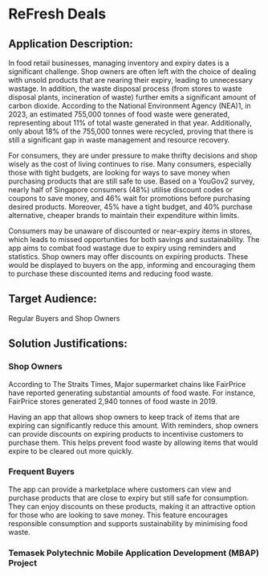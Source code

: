 # ReFresh Deals

## Application Description:
In food retail businesses, managing inventory and expiry dates is a significant challenge. Shop owners are often left with the choice of dealing with unsold products that are nearing their expiry, leading to unnecessary wastage. In addition, the waste disposal process (from stores to waste disposal plants, incineration of waste) further emits a significant amount of carbon dioxide. According to the National Environment Agency (NEA)1, in 2023, an estimated 755,000 tonnes of food waste were generated, representing about 11% of total waste generated in that year. Additionally, only about 18% of the 755,000 tonnes were recycled, proving that there is still a significant gap in waste management and resource recovery. 

For consumers, they are under pressure to make thrifty decisions and shop wisely as the cost of living continues to rise. Many consumers, especially those with tight budgets, are looking for ways to save money when purchasing products that are still safe to use. Based on a YouGov2 survey, nearly half of Singapore consumers (48%) utilise discount codes or coupons to save money, and 46% wait for promotions before purchasing desired products. Moreover, 45% have a tight budget, and 40% purchase alternative, cheaper brands to maintain their expenditure within limits.

Consumers may be unaware of discounted or near-expiry items in stores, which leads to missed opportunities for both savings and sustainability. The app aims to combat food wastage due to expiry using reminders and statistics. Shop owners may offer discounts on expiring products. These would be displayed to buyers on the app, informing and encouraging them to purchase these discounted items and reducing food waste.

## Target Audience:
Regular Buyers and Shop Owners

## Solution Justifications:
### Shop Owners
According to The Straits Times, Major supermarket chains like FairPrice have reported generating substantial amounts of food waste. For instance, FairPrice stores generated 2,940 tonnes of food waste in 2019.

Having an app that allows shop owners to keep track of items that are expiring can significantly reduce this amount. With reminders, shop owners can provide discounts on expiring products to incentivise customers to purchase them. This helps prevent food waste by allowing items that would expire to be cleared out more quickly.

### Frequent Buyers
The app can provide a marketplace where customers can view and purchase products that are close to expiry but still safe for consumption. They can enjoy discounts on these products, making it an attractive option for those who are looking to save money. This feature encourages responsible consumption and supports sustainability by minimising food waste.

### Temasek Polytechnic Mobile Application Development (MBAP) Project
